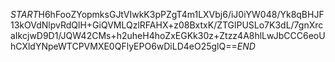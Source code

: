 $START$H6hFooZYopmksGJtVIwkK3pPZgT4m1LXVbj6/iJ0iYW048/Yk8qBHJF13kOVdNlpvRdQlH+GiQVMLQzlRFAHX+z08BxtxK/ZTGlPUSLo7K3dL/7gnXrcaIkcjwD9D1/JQW42CMs+h2uheH4hoZxEGKk30z+Ztzz4A8hlLwJbCCC6eoUhCXldYNpeWTCPVMXE0QFlyEPO6wDiLD4eO25glQ==$END$